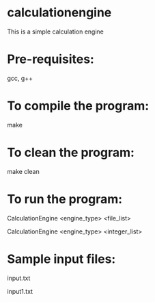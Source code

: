 # calculationengine
This is a simple calculation engine

# Pre-requisites:
gcc, g++

# To compile the program:
make

# To clean the program:
make clean

# To run the program:
CalculationEngine <engine_type> <file_list>

CalculationEngine <engine_type> <integer_list>

# Sample input files:
input.txt

input1.txt


